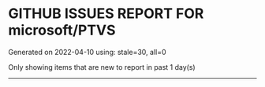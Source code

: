 
# GITHUB ISSUES REPORT FOR microsoft/PTVS


Generated on 2022-04-10 using: stale=30, all=0


Only showing items that are new to report in past 1 day(s)


---
